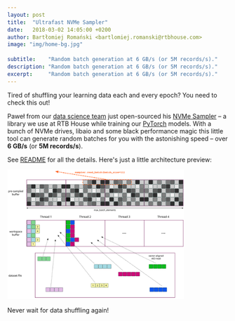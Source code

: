 ```yaml
---
layout: post
title:  "Ultrafast NVMe Sampler"
date:   2018-03-02 14:05:00 +0200
author: Bartłomiej Romański <bartlomiej.romanski@rtbhouse.com>
image: "img/home-bg.jpg"

subtitle:    "Random batch generation at 6 GB/s (or 5M records/s)."
description: "Random batch generation at 6 GB/s (or 5M records/s)."
excerpt:     "Random batch generation at 6 GB/s (or 5M records/s)."
---
```


Tired of shuffling your learning data each and every epoch? You need to check this out!

Paweł from our <a href="/jobs/">data science team</a> just open-sourced his <a href="https://github.com/RTBHOUSE/nvme_sampler">NVMe Sampler</a> – a library we use at RTB House while training our <a href="http://pytorch.org/">PyTorch</a> models. With a bunch of NVMe drives, libaio and some black performance magic this little tool can generate random batches for you with the astonishing speed – over **6 GB/s** (or **5M records/s**).

See <a href="https://github.com/RTBHOUSE/nvme_sampler">README</a> for all the details. Here's just a little architecture preview:

<img src="/img/sampler.svg" style="width: 80%">

Never wait for data shuffling again!

